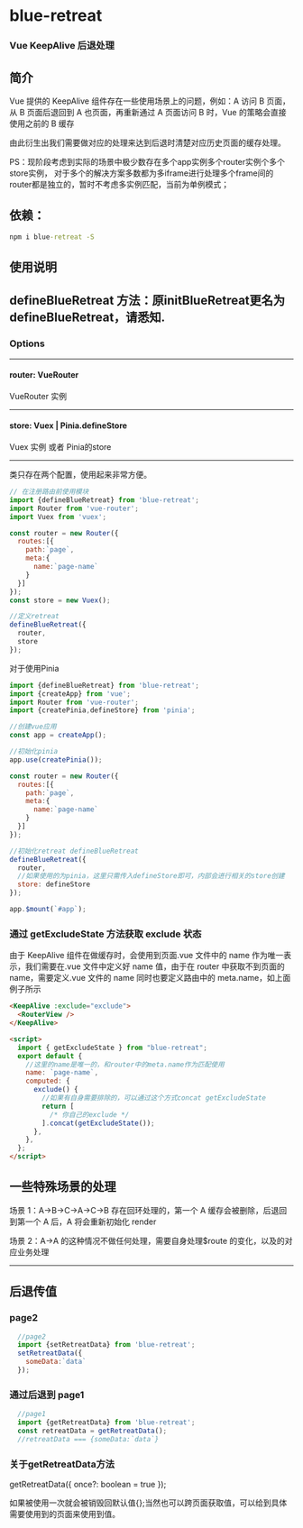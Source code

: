 # blue-retreat

### Vue KeepAlive 后退处理

## 简介

Vue 提供的 KeepAlive 组件存在一些使用场景上的问题，例如：A 访问 B 页面，从 B 页面后退回到 A 也页面，再重新通过 A 页面访问 B 时，Vue 的策略会直接使用之前的 B 缓存

由此衍生出我们需要做对应的处理来达到后退时清楚对应历史页面的缓存处理。

PS：现阶段考虑到实际的场景中极少数存在多个app实例多个router实例个多个store实例，
对于多个的解决方案多数都为多iframe进行处理多个frame间的router都是独立的，暂时不考虑多实例匹配，当前为单例模式；

## 依赖：

```cmd
npm i blue-retreat -S
```

## 使用说明

## defineBlueRetreat 方法：原initBlueRetreat更名为defineBlueRetreat，请悉知.

### Options

---

#### router: VueRouter

VueRouter 实例

---

#### store: Vuex | Pinia.defineStore

Vuex 实例 或者 Pinia的store

---

类只存在两个配置，使用起来非常方便。

```javascript
// 在注册路由前使用模块
import {defineBlueRetreat} from 'blue-retreat';
import Router from 'vue-router';
import Vuex from 'vuex';

const router = new Router({
  routes:[{
    path:`page`,
    meta:{
      name:`page-name`
    }
  }]
});
const store = new Vuex();

//定义retreat
defineBlueRetreat({
  router,
  store
});

```

对于使用Pinia
```javascript
import {defineBlueRetreat} from 'blue-retreat';
import {createApp} from 'vue';
import Router from 'vue-router';
import {createPinia,defineStore} from 'pinia';

//创建vue应用
const app = createApp();

//初始化pinia
app.use(createPinia());

const router = new Router({
  routes:[{
    path:`page`,
    meta:{
      name:`page-name`
    }
  }]
});

//初始化retreat defineBlueRetreat
defineBlueRetreat({
  router,
  //如果使用的为pinia，这里只需传入defineStore即可，内部会进行相关的store创建
  store: defineStore
});

app.$mount(`#app`);

```

### 通过 getExcludeState 方法获取 exclude 状态

由于 KeepAlive 组件在做缓存时，会使用到页面.vue 文件中的 name 作为唯一表示，我们需要在.vue 文件中定义好 name 值，由于在 router 中获取不到页面的 name，需要定义.vue 文件的 name 同时也要定义路由中的 meta.name，如上面例子所示

```html
<KeepAlive :exclude="exclude">
  <RouterView />
</KeepAlive>

<script>
  import { getExcludeState } from "blue-retreat";
  export default {
    //这里的name是唯一的，和router中的meta.name作为匹配使用
    name: `page-name`,
    computed: {
      exclude() {
        //如果有自身需要排除的，可以通过这个方式concat getExcludeState
        return [
          /* 你自己的exclude */
        ].concat(getExcludeState());
      },
    },
  };
</script>
```

## 一些特殊场景的处理

场景 1：A->B->C->A->C->B 存在回环处理的，第一个 A 缓存会被删除，后退回到第一个 A 后，A 将会重新初始化 render

场景 2：A->A 的这种情况不做任何处理，需要自身处理$route 的变化，以及的对应业务处理

---

## 后退传值

### page2

```javascript
  //page2
  import {setRetreatData} from 'blue-retreat';
  setRetreatData({
    someData:`data`
  });
```

### 通过后退到 page1

```javascript
  //page1
  import {getRetreatData} from 'blue-retreat';
  const retreatData = getRetreatData();
  //retreatData === {someData:`data`}
```

### 关于getRetreatData方法

getRetreatData({
  once?: boolean = true
});

如果被使用一次就会被销毁回默认值{};当然也可以跨页面获取值，可以给到具体需要使用到的页面来使用到值。